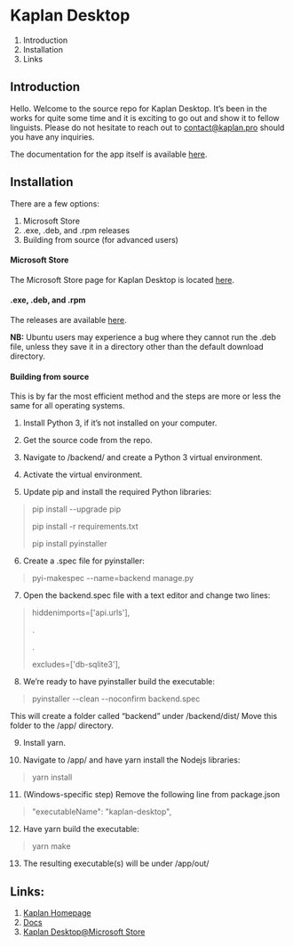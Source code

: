 # Kaplan Desktop
1. Introduction
2. Installation
3. Links

## Introduction

Hello. Welcome to the source repo for Kaplan Desktop. It’s been in the works for quite some time and it is exciting to go out and show it to fellow linguists. Please do not hesitate to reach out to contact@kaplan.pro should you have any inquiries.

The documentation for the app itself is available [here](https://kaplan.pro/#/docs).

## Installation
There are a few options:
1. Microsoft Store
2. .exe, .deb, and .rpm releases
3. Building from source (for advanced users)

#### Microsoft Store
The Microsoft Store page for Kaplan Desktop is located [here](https://www.microsoft.com/en-us/p/kaplan-desktop/9nb1v5xzbmx2).

#### .exe, .deb, and .rpm
The releases are available [here](https://github.com/kaplanPRO/kaplan-desktop/releases/latest).

**NB:** Ubuntu users may experience a bug where they cannot run the .deb file, unless they save it in a directory other than the default download directory.

#### Building from source

This is by far the most efficient method and the steps are more or less the same for all operating systems.

1. Install Python 3, if it’s not installed on your computer.

2. Get the source code from the repo.

3. Navigate to /backend/ and create a Python 3 virtual environment.

4. Activate the virtual environment.

5. Update pip and install the required Python libraries:

  > pip install --upgrade pip
  >
  > pip install -r requirements.txt
  >
  > pip install pyinstaller

6. Create a .spec file for pyinstaller:

  > pyi-makespec --name=backend manage.py

7. Open the backend.spec file with a text editor and change two lines:

  > hiddenimports=['api.urls'],
  >
  > .
  >
  > .
  >
  > excludes=['db-sqlite3'],

8. We’re ready to have pyinstaller build the executable:

  > pyinstaller --clean --noconfirm backend.spec

  This will create a folder called “backend” under /backend/dist/ Move this folder to the /app/ directory.

9. Install yarn.

10. Navigate to /app/ and have yarn install the Nodejs libraries:

  > yarn install

11. (Windows-specific step) Remove the following line from package.json

  > "executableName": "kaplan-desktop",

12. Have yarn build the executable:

  > yarn make

13. The resulting executable(s) will be under /app/out/

## Links:
1. [Kaplan Homepage](https://kaplan.pro)
1. [Docs](https://kaplan.pro/#/docs)
1. [Kaplan Desktop@Microsoft Store](https://www.microsoft.com/en-us/p/kaplan-desktop/9nb1v5xzbmx2)
